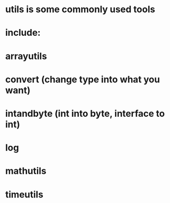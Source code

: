 # utils is some commonly used tools
# include: 
# arrayutils 
# convert (change type into what you want)
# intandbyte (int into byte, interface to int)
# log
# mathutils 
# timeutils
